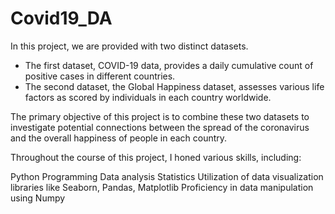 # Covid19_DA

In this project, we are provided with two distinct datasets. 
- The first dataset, COVID-19 data, provides a daily cumulative count of positive cases in different countries. 
- The second dataset, the Global Happiness dataset, assesses various life factors as scored by individuals in each country worldwide.

The primary objective of this project is to combine these two datasets to investigate potential connections between the spread of the coronavirus and the overall happiness of people in each country.

Throughout the course of this project, I honed various skills, including:

Python Programming
Data analysis
Statistics
Utilization of data visualization libraries like Seaborn, Pandas, Matplotlib
Proficiency in data manipulation using Numpy

